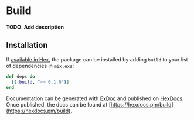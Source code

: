 # Build

**TODO: Add description**

## Installation

If [available in Hex](https://hex.pm/docs/publish), the package can be installed
by adding `build` to your list of dependencies in `mix.exs`:

```elixir
def deps do
  [{:build, "~> 0.1.0"}]
end
```

Documentation can be generated with [ExDoc](https://github.com/elixir-lang/ex_doc)
and published on [HexDocs](https://hexdocs.pm). Once published, the docs can
be found at [https://hexdocs.pm/build](https://hexdocs.pm/build).

